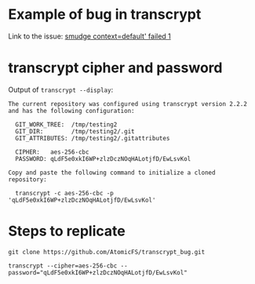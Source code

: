 # Example of bug in transcrypt

Link to the issue: [smudge context=default' failed 1](https://github.com/elasticdog/transcrypt/issues/158)


# transcrypt cipher and password

Output of `transcrypt --display`:
```
The current repository was configured using transcrypt version 2.2.2
and has the following configuration:

  GIT_WORK_TREE:  /tmp/testing2
  GIT_DIR:        /tmp/testing2/.git
  GIT_ATTRIBUTES: /tmp/testing2/.gitattributes

  CIPHER:   aes-256-cbc
  PASSWORD: qLdF5e0xkI6WP+zlzDczNOqHALotjfD/EwLsvKol

Copy and paste the following command to initialize a cloned repository:

  transcrypt -c aes-256-cbc -p 'qLdF5e0xkI6WP+zlzDczNOqHALotjfD/EwLsvKol'
```


# Steps to replicate

```
git clone https://github.com/AtomicFS/transcrypt_bug.git
```
```
transcrypt --cipher=aes-256-cbc --password="qLdF5e0xkI6WP+zlzDczNOqHALotjfD/EwLsvKol"
```

